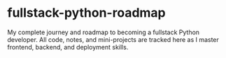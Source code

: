 # fullstack-python-roadmap
My complete journey and roadmap to becoming a fullstack Python developer. All code, notes, and mini-projects are tracked here as I master frontend, backend, and deployment skills.
